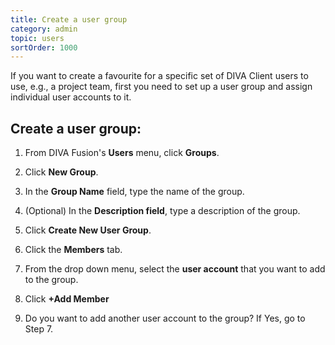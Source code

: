 ```yaml
---
title: Create a user group
category: admin
topic: users
sortOrder: 1000
---
```


If you want to create a favourite for a specific set of DIVA Client users to use, e.g., a project team, first you need to set up a user group and assign individual user accounts to it.

## Create a user group:

1.  From DIVA Fusion's **Users** menu, click **Groups**.

2. Click **New Group**.

3. In the **Group Name** field, type the name of the group.

4. (Optional) In the **Description field**, type a description of the group.

5. Click **Create New User Group**.

6. Click the **Members** tab.

7. From the drop down menu, select the **user account** that you want to add to the group.

8. Click **+Add Member**

9. Do you want to add another user account to the group? If Yes, go to Step 7.
